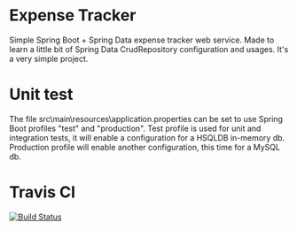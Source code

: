 # Expense Tracker
Simple Spring Boot + Spring Data expense tracker web service. Made to learn a little bit of Spring Data CrudRepository configuration and usages.
It's a very simple project.

# Unit test
The file src\main\resources\application.properties can be set to use Spring Boot profiles "test" and "production".
Test profile is used for unit and integration tests, it will enable a configuration for a HSQLDB in-memory db.
Production profile will enable another configuration, this time for a MySQL db.

# Travis CI
[![Build Status](https://travis-ci.org/santinilorenzo/ExpenseTracker.svg?branch=master)](https://travis-ci.org/santinilorenzo/ExpenseTracker)
